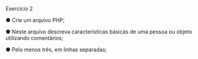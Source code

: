 Exercício 2

● Crie um arquivo PHP;

● Neste arquivo descreva características básicas de uma pessoa ou objeto
utilizando comentários;

● Pelo menos três, em linhas separadas;
